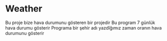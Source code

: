 # Weather

Bu proje bize hava durumunu gösteren bir projedir
Bu program 7 günlük hava durumu gösterir
Programa bir şehir adı yazdîğımız zaman oranın hava durumunu gösterir
